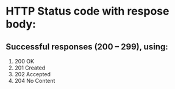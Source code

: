 # HTTP Status code with respose body:

## Successful responses (200 – 299), using:

1. 200 OK
2. 201 Created
3. 202 Accepted
4. 204 No Content

